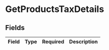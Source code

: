 # GetProductsTaxDetails


## Fields

| Field       | Type        | Required    | Description |
| ----------- | ----------- | ----------- | ----------- |